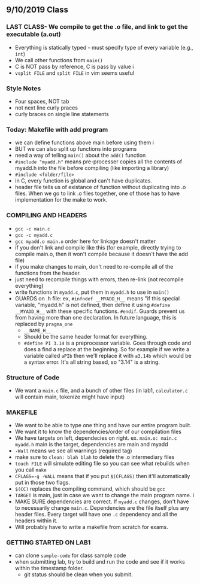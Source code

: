 ## 9/10/2019 Class

### LAST CLASS- We compile to get the .o file, and link to get the executable (a.out)
- Everything is statically typed - must specify type of every variable (e.g., ```int```)
- We call other functions from ```main()```
- C is NOT pass by reference, C is pass by value i
- ```vsplit FILE``` and ```split FILE``` in vim seems useful

### Style Notes
- Four spaces, NOT tab
- not next line curly praces
- curly braces on single line statements 

### Today: Makefile with add program
- we can define functions above main before using them i
- BUT we can also split up functions into programs 
- need a way of telling ```main()``` about the ```add()``` function 
- ```#include "myadd.h"``` means pre-processer copies all the contents of myadd.h into the file before compiling (like importing a library)
- ```#include <folder/file>```
- in C, every function is global and can't have duplicates. 
- header file tells us of existance of function without duplicating into .o files. When we go to link .o files together, one of those has to have implementation for the make to work. 

### COMPILING AND HEADERS
- ```gcc -c main.c```
- ```gcc -c myadd.c```
- ```gcc myadd.o main.o``` order here for linkage doesn't matter
- if you don't link and compile like this (for example, directly trying to compile main.o, then it won't compile because it doesn't have the add file)
- if you make changes to main, don't need to re-compile all of the functions from the header. 
- just need to recompile things with errors, then re-link (not recompile everything)
- write functions in ```myadd.c```, put them in ```myadd.h``` to use in ```main()```
- GUARDS on .h file: ex, ```#infndef __MYADD_H__``` means "if this special variable, "myadd.h" is not defined, then define it using ```#define __MYADD_H__``` with these specific functions. ```#endif```. Guards prevent us from having more than one declaration. In future language, this is replaced by ```pragma_one``` 
    - ```__NAME_H__```
    - Should be the same header format for everything. 
    - ```#define PI 3.14``` is a preprocessor variable. Goes through code and does a find a replace at the beginning. So for example if we write a variable called ```aPIb``` then we'll replace it with ```a3.14b``` which would be a syntax error. It's all string based, so "3.14" is a string.

### Structure of Code
- We want a ```main.c``` file, and a bunch of other files (in lab1, ```calculator.c``` will contain main, tokenize might have input) 

### MAKEFILE
- We want to be able to type one thing and have our entire program built.
- We want it to know the dependencies/order of our compilation files 
- We have targets on left, dependecies on right. ex. ```main.o: main.c myadd.h``` main is the target, dependencies are main and myadd
- ```-Wall``` means we see all warnings (required tag)
- make sure to ```clean: blah blah``` to delete the .o intermediary files
- ```touch FILE``` will simulate editing file so you can see what rebuilds when you call ```make``` 
- ```CFLAGS=-g -WALL``` means that if you put ```$(CFLAGS)``` then it'll automatically put in those two flags. 
- ```$(CC)``` replaces the compiling command, which should be ```gcc```
- ```TARGET``` is main, just in case we want to change the main program name. i
- MAKE SURE dependencies are correct. If ```myadd.c``` changes, don't have to necessarily change ```main.c```. Dependencies are the file itself plus any header files. Every target will have one ```.c``` dependency and all the headers within it.
- Will probably have to write a makefile from scratch for exams.

### GETTING STARTED ON LAB1
- can clone ```sample-code``` for class sample code
- when submitting lab, try to build and run the code and see if it works within the timestamp folder. 
    - git status should be clean when you submit. 

